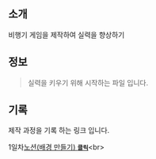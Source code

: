 ## 소개
비행기 게임을 제작하여 실력을 향상하기
<br>

## 정보
> 실력을 키우기 위해 시작하는 파일 입니다.

## 기록
제작 과정을 기록 하는 링크 입니다.

1일차[노션(배경 만들기) <code>**클릭**</code>]([https://whgkfkd.tistory.com/57](https://jogkfkd.notion.site/1-92ad544aeeda411db9a4445b57c99e4a?pvs=4)https://jogkfkd.notion.site/1-92ad544aeeda411db9a4445b57c99e4a?pvs=4)<br>

